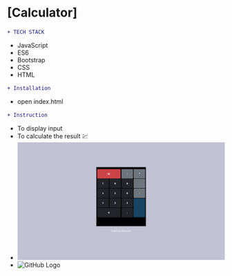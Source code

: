 # [Calculator]

```diff
+ TECH STACK
```

  * JavaScript
  * ES6
  * Bootstrap
  * CSS
  * HTML

```diff
+ Installation
```
  * open index.html

```diff
+ Instruction
```
  - To display input
  - To calculate the result :chart:
  - ![GitHub Logo](/images/0.png)
  - ![GitHub Logo](/images/1.png)
